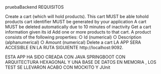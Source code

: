 pruebaBackend
REQUISITOS

Create a cart (which will hold products). This cart MUST be able tohold products
cart identifier MUST be generated by your application
A cart MUST be deleted automatically due to 10 minutes of inactivity
Get a cart information given its id
Add one or more products to that cart. A product consists of the following properties: ○ Id (numerical) ○ Description (alphanumerical) ○ Amount (numerical)
Delete a cart
LA APP SERA ACCESIBLE EN LA RUTA SIGUIENTE http://localhost:9092.


ESTA APP HA SIDO CREADA CON JAVA SPRINGBOOT CON ARQUITECTURA HEXAGONAL Y UNA BASE DE DATOS EN MEMORIA , LOS TEST SE LLEVARON ACABO CON MOCKITO Y JUnit
